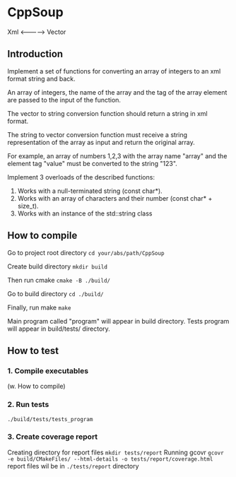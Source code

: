# CppSoup
Xml <-----> Vector

## Introduction

Implement a set of functions for converting an array of integers to an xml format string and back.

An array of integers, the name of the array and the tag of the array element are passed to the input of the function. 

The vector to string conversion function should return a string in xml format.

The string to vector conversion function must receive a string representation of the array as input and
return the original array.

For example, an array of numbers 1,2,3 with the array name "array" and the element tag "value" must
be converted to the string "<array><value>1</value><value>2</value><value>3</value></array>".

Implement 3 overloads of the described functions:
1. Works with a null-terminated string (const char*).
2. Works with an array of characters and their number (const char* + size_t).
3. Works with an instance of the std::string class

## How to compile

Go to project root directory
`cd your/abs/path/CppSoup`

Create build directory
`mkdir build`

Then run cmake
`cmake -B ./build/`

Go to build directory
`cd ./build/`

Finally, run make
`make`

Main program called "program" will appear in build directory.
Tests program will appear in build/tests/ directory.

## How to test
### 1. Compile executables 
(w. How to compile)
### 2. Run tests
`./build/tests/tests_program`
### 3. Create coverage report
Creating directory for report files
`mkdir tests/report`
Running gcovr
`gcovr -e build/CMakeFiles/ --html-details -o tests/report/coverage.html`
report files wil be in `./tests/report` directory
